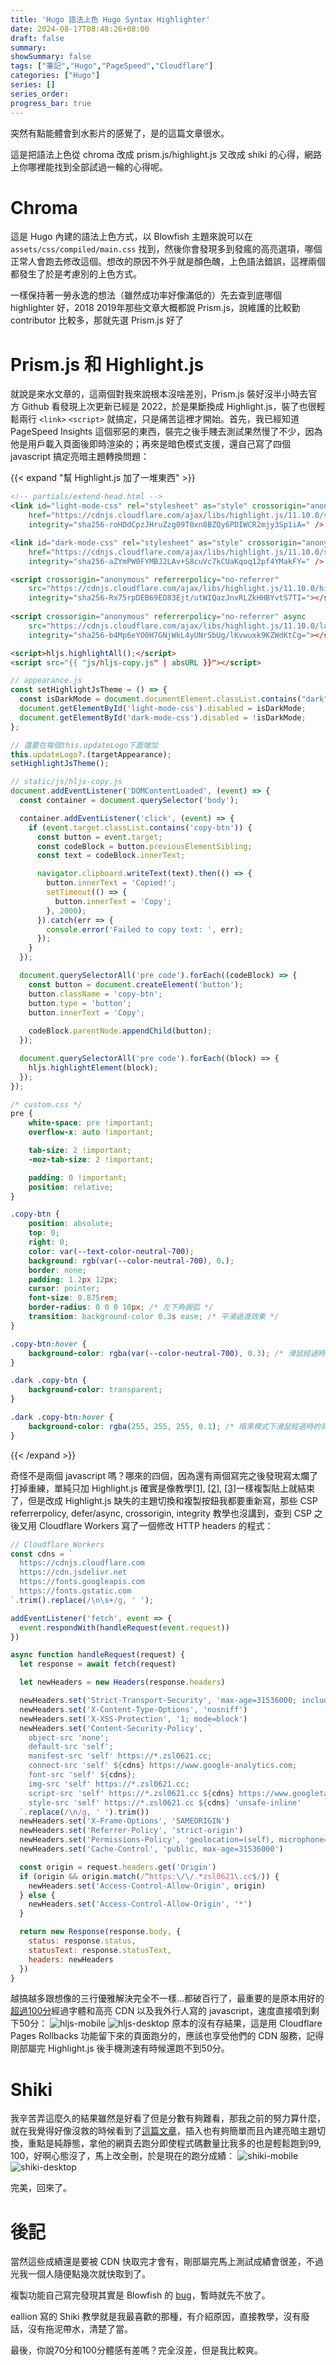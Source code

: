 ```yaml
---
title: 'Hugo 語法上色 Hugo Syntax Highlighter'
date: 2024-08-17T08:48:26+08:00
draft: false
summary: 
showSummary: false
tags: ["筆記","Hugo","PageSpeed","Cloudflare"]
categories: ["Hugo"]
series: []
series_order: 
progress_bar: true
---
```


突然有點能體會到水影片的感覺了，是的這篇文章很水。

這是把語法上色從 chroma 改成 prism.js/highlight.js 又改成 shiki 的心得，網路上你哪裡能找到全部試過一輪的心得呢。

# Chroma
這是 Hugo 內建的語法上色方式，以 Blowfish 主題來說可以在 `assets/css/compiled/main.css` 找到，然後你會發現多到發瘋的高亮選項，哪個正常人會跑去修改這個。想改的原因不外乎就是顏色醜，上色語法錯誤，這裡兩個都發生了於是考慮別的上色方式。

一樣保持著一勞永逸的想法（雖然成功率好像滿低的）先去查到底哪個 highlighter 好，2018 2019年那些文章大概都說 Prism.js，說維護的比較勤 contributor 比較多，那就先選 Prism.js 好了

# Prism.js 和 Highlight.js
就說是來水文章的，這兩個對我來說根本沒啥差別，Prism.js 裝好沒半小時去官方 Github 看發現上次更新已經是 2022，於是果斷換成 Highlight.js，裝了也很輕鬆兩行 `<link>` `<script>` 就搞定，只是痛苦這裡才開始。首先，我已經知道 PageSpeed Insights 這個邪惡的東西，裝完之後手賤去測試果然慢了不少，因為他是用戶載入頁面後即時渲染的；再來是暗色模式支援，還自己寫了四個 javascript 搞定亮暗主題轉換問題：


{{< expand "幫 Highlight.js 加了一堆東西" >}}
```html
<!-- partials/extend-head.html -->
<link id="light-mode-css" rel="stylesheet" as="style" crossorigin="anonymous" referrerpolicy="no-referrer"
    href="https://cdnjs.cloudflare.com/ajax/libs/highlight.js/11.10.0/styles/nnfx-light.min.css"
    integrity="sha256-roHDdCpzJHruZzg09T0xn8BZQy6PDIWCR2mjy3Sp1iA=" />

<link id="dark-mode-css" rel="stylesheet" as="style" crossorigin="anonymous" referrerpolicy="no-referrer"
    href="https://cdnjs.cloudflare.com/ajax/libs/highlight.js/11.10.0/styles/nnfx-dark.min.css"
    integrity="sha256-aZYmPW0FYMBJ2LAv+S8cuVc7kCUaKqoq12pf4YMakFY=" />

<script crossorigin="anonymous" referrerpolicy="no-referrer"
    src="https://cdnjs.cloudflare.com/ajax/libs/highlight.js/11.10.0/highlight.min.js"
    integrity="sha256-Rx75rpDEB69ED83Ejt/utWIQazJnvRLZkHHBYvtS7TI="></script>
    
<script crossorigin="anonymous" referrerpolicy="no-referrer" async
    src="https://cdnjs.cloudflare.com/ajax/libs/highlight.js/11.10.0/languages/matlab.min.js"
    integrity="sha256-b4Mp6eYO0H7GNjWkL4yUNrSbUg/lKvwuxk9KZWdKtCg="></script>

<script>hljs.highlightAll();</script>
<script src="{{ "js/hljs-copy.js" | absURL }}"></script>
```


```js
// appearance.js
const setHighlightJsTheme = () => {
  const isDarkMode = document.documentElement.classList.contains("dark");
  document.getElementById('light-mode-css').disabled = isDarkMode;
  document.getElementById('dark-mode-css').disabled = !isDarkMode;
};

// 還要在每個this.updateLogo下面增加
this.updateLogo?.(targetAppearance);
setHighlightJsTheme();
```

```js
// static/js/hljs-copy.js
document.addEventListener('DOMContentLoaded', (event) => {
  const container = document.querySelector('body');

  container.addEventListener('click', (event) => {
    if (event.target.classList.contains('copy-btn')) {
      const button = event.target;
      const codeBlock = button.previousElementSibling;
      const text = codeBlock.innerText;

      navigator.clipboard.writeText(text).then(() => {
        button.innerText = 'Copied!';
        setTimeout(() => {
          button.innerText = 'Copy';
        }, 2000);
      }).catch(err => {
        console.error('Failed to copy text: ', err);
      });
    }
  });

  document.querySelectorAll('pre code').forEach((codeBlock) => {
    const button = document.createElement('button');
    button.className = 'copy-btn';
    button.type = 'button';
    button.innerText = 'Copy';
    
    codeBlock.parentNode.appendChild(button);
  });

  document.querySelectorAll('pre code').forEach((block) => {
    hljs.highlightElement(block);
  });
});
```

```css
/* custom.css */
pre {
    white-space: pre !important;
    overflow-x: auto !important;

    tab-size: 2 !important;
    -moz-tab-size: 2 !important;

    padding: 0 !important;
    position: relative;
}

.copy-btn {
    position: absolute;
    top: 0;
    right: 0;
    color: var(--text-color-neutral-700);
    background: rgb(var(--color-neutral-700), 0.);
    border: none;
    padding: 1.2px 12px;
    cursor: pointer;
    font-size: 0.875rem;
    border-radius: 0 0 0 10px; /* 左下角圓弧 */
    transition: background-color 0.3s ease; /* 平滑過渡效果 */
}

.copy-btn:hover {
    background-color: rgba(var(--color-neutral-700), 0.3); /* 滑鼠經過時顯示背景顏色 */
}

.dark .copy-btn {
    background-color: transparent;
}

.dark .copy-btn:hover {
    background-color: rgba(255, 255, 255, 0.1); /* 暗黑模式下滑鼠經過時的背景顏色 */
}
```
{{< /expand >}}

奇怪不是兩個 javascript 嗎？哪來的四個，因為還有兩個寫完之後發現寫太爛了打掉重練，單純只加 Highlight.js 確實是像教學[[1]](https://note.qidong.name/2017/06/24/hugo-highlight/), [[2]](https://sujingjhong.com/posts/switch-prismjs-to-highlightjs-in-hugo/), [[3]](https://blog.xpgreat.com/p/hugo_add_highlight/)一樣複製貼上就結束了，但是改成 Highlight.js 缺失的主題切換和複製按鈕我都要重新寫，那些 CSP referrerpolicy, defer/async, crossorigin, integrity 教學也沒講到，查到 CSP 之後又用 Cloudflare Workers 寫了一個修改 HTTP headers 的程式：

```js
// Cloudflare Workers
const cdns = `
  https://cdnjs.cloudflare.com
  https://cdn.jsdelivr.net
  https://fonts.googleapis.com
  https://fonts.gstatic.com
`.trim().replace(/\n\s+/g, ' '); 

addEventListener('fetch', event => {
  event.respondWith(handleRequest(event.request))
})

async function handleRequest(request) {
  let response = await fetch(request)

  let newHeaders = new Headers(response.headers)

  newHeaders.set('Strict-Transport-Security', 'max-age=31536000; includeSubDomains; preload')
  newHeaders.set('X-Content-Type-Options', 'nosniff')
  newHeaders.set('X-XSS-Protection', '1; mode=block')
  newHeaders.set('Content-Security-Policy', `
    object-src 'none';
    default-src 'self';
    manifest-src 'self' https://*.zsl0621.cc;
    connect-src 'self' ${cdns} https://www.google-analytics.com;
    font-src 'self' ${cdns};
    img-src 'self' https://*.zsl0621.cc;
    script-src 'self' https://*.zsl0621.cc ${cdns} https://www.googletagmanager.com https://analytics.google.com  https://static.cloudflareinsights.com 'unsafe-inline';
    style-src 'self' https://*.zsl0621.cc ${cdns} 'unsafe-inline'
  `.replace(/\n/g, ' ').trim())
  newHeaders.set('X-Frame-Options', 'SAMEORIGIN')
  newHeaders.set('Referrer-Policy', 'strict-origin')
  newHeaders.set('Permissions-Policy', 'geolocation=(self), microphone=(), camera=()')
  newHeaders.set('Cache-Control', 'public, max-age=31536000')

  const origin = request.headers.get('Origin')
  if (origin && origin.match(/^https:\/\/.*zsl0621\.cc$/)) {
    newHeaders.set('Access-Control-Allow-Origin', origin)
  } else {
    newHeaders.set('Access-Control-Allow-Origin', '*')
  }

  return new Response(response.body, {
    status: response.status,
    statusText: response.statusText,
    headers: newHeaders
  })
}
```

越搞越多跟想像的三行優雅解決完全不一樣...都破百行了，最重要的是原本用好的[超過100分](/posts/20240728/)經過字體和高亮 CDN 以及我外行人寫的 javascript，速度直接噴到剩下50分：
![hljs-mobile](hljs-2.webp "Highlight.js 手機版跑分結果")
![hljs-desktop](hljs-1.webp "Highlight.js 桌面版跑分結果")
原本的沒有存結果，這是用 Cloudflare Pages Rollbacks 功能留下來的頁面跑分的，應該也享受他們的 CDN 服務，記得剛部屬完 Highlight.js 後手機測速有時候還跑不到50分。


# Shiki
我辛苦弄這麼久的結果雖然是好看了但是分數有夠難看，那我之前的努力算什麼，就在我覺得好像沒救的時候看到了[這篇文章](https://www.eallion.com/hugo-syntax-highlight-shiki/)，插入也有夠簡單而且內建亮暗主題切換，重點是純靜態，拿他的網頁去跑分即使程式碼數量比我多的也是輕鬆跑到99, 100，好啊心態沒了，馬上改全刪，於是現在的跑分成績：
![shiki-mobile](shiki-2.webp "Shiki 手機版跑分結果")
![shiki-desktop](shiki-1.webp "Shiki 桌面版跑分結果")

完美，回來了。

# 後記
當然這些成績還是要被 CDN 快取完才會有，剛部屬完馬上測試成績會很差，不過光我一個人隨便點幾次就快取到了。

複製功能自己寫完發現其實是 Blowfish 的 [bug](https://github.com/nunocoracao/blowfish/issues/1691)，暫時就先不放了。

eallion 寫的 Shiki 教學就是我最喜歡的那種，有介紹原因，直接教學，沒有廢話，沒有拖泥帶水，清楚了當。

最後，你說70分和100分體感有差嗎？完全沒差，但是我比較爽。
